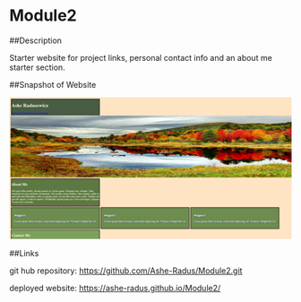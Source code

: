 # Module2

##Description

Starter website for project links, personal contact info and an about me starter section. 

##Snapshot of Website

![snapshot](./assets/images/snapshot.png)

##Links

git hub repository:  https://github.com/Ashe-Radus/Module2.git

deployed website: https://ashe-radus.github.io/Module2/